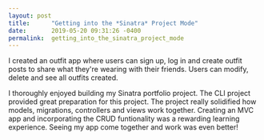 ```yaml
---
layout: post
title:      "Getting into the *Sinatra* Project Mode"
date:       2019-05-20 09:31:26 -0400
permalink:  getting_into_the_sinatra_project_mode
---
```



I created an outfit app where users can sign up, log in and create outfit posts to share what they're wearing with their friends. Users can modify, delete and see all outfits created.

I thoroughly enjoyed building my Sinatra portfolio project. The CLI project provided great preparation for this project. The project really solidified how models, migrations, controllers and views work together. Creating an MVC app and incorporating the CRUD funtionality was a rewarding learning experience. Seeing my app come together and work was even better! 
